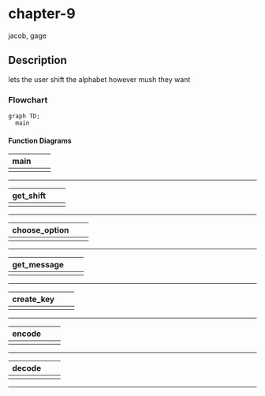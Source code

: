 # chapter-9
jacob, gage

##  Description
lets the user shift the alphabet however mush they want

###  Flowchart
```mermaid
graph TD;
  main
```

#### Function Diagrams

|  main   |               |      |
| ------------------ | ------------- | ------------ |
|     |  |           |  
***
|   get_shift  |               |        |
| ------------------ | ------------- | ------------ |
|    |  |              |

***
|   choose_option  |               |        |
| ------------------ | ------------- | ------------ |
|    |   |              |

***
|  get_message   |               |        |
| ------------------ | ------------- | ------------ |
|     |   |              |
***
|  create_key   |               |        |
| ------------------ | ------------- | ------------ |
|     |   |     |       
***
|   encode  |               |        |
| ------------------ | ------------- | ------------ |
|     |   |              |
***
|  decode   |               |        |
| ------------------ | ------------- | ------------ |
|     |   |              |
***
